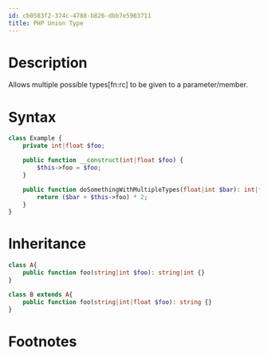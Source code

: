 ```yaml
---
id: cb0583f2-374c-4788-b826-dbb7e5903711
title: PHP Union Type
---
```


# Description

Allows multiple possible types\[fn:rc\] to be given to a
parameter/member.

# Syntax

``` php
class Example {
    private int|float $foo;

    public function __construct(int|float $foo) {
        $this->foo = $foo;
    }

    public function doSomethingWithMultipleTypes(float|int $bar): int|float {
        return ($bar + $this->foo) * 2;
    }
}
```

# Inheritance

``` php
class A{
    public function foo(string|int $foo): string|int {}
}

class B extends A{
    public function foo(string|int|float $foo): string {}
}
```

# Footnotes
